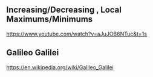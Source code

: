 ## Increasing/Decreasing , Local Maximums/Minimums

https://www.youtube.com/watch?v=aJuJOB6NTuc&t=1s
## Galileo Galilei

https://en.wikipedia.org/wiki/Galileo_Galilei











